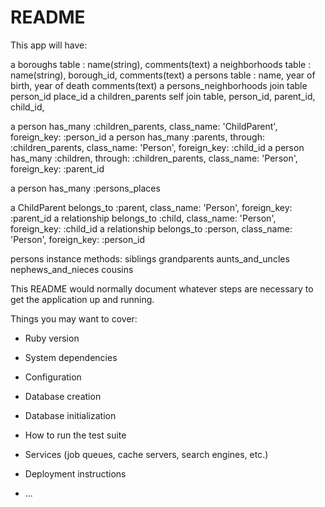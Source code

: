 # README

This app will have:

a boroughs table : name(string), comments(text)
a neighborhoods table : name(string), borough_id, comments(text)
a persons table : name, year of birth, year of death comments(text)
a persons_neighborhoods join table person_id place_id
a children_parents self join table, person_id, parent_id, child_id,

a person has_many :children_parents, class_name: 'ChildParent', foreign_key: :person_id
a person has_many :parents, through: :children_parents, class_name: 'Person', foreign_key: :child_id
a person has_many :children, through: :children_parents, class_name: 'Person', foreign_key: :parent_id

a person has_many :persons_places

a ChildParent belongs_to :parent, class_name: 'Person', foreign_key: :parent_id
a relationship belongs_to :child, class_name: 'Person', foreign_key: :child_id
a relationship belongs_to :person, class_name: 'Person', foreign_key: :person_id


persons instance methods:
siblings
grandparents
aunts_and_uncles
nephews_and_nieces
cousins

This README would normally document whatever steps are necessary to get the
application up and running.

Things you may want to cover:

* Ruby version

* System dependencies

* Configuration

* Database creation

* Database initialization

* How to run the test suite

* Services (job queues, cache servers, search engines, etc.)

* Deployment instructions

* ...

